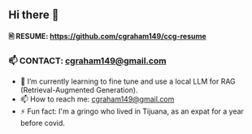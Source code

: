 ## Hi there 👋

#### 🖹 RESUME: https://github.com/cgraham149/ccg-resume
### 📫 CONTACT: cgraham149@gmail.com

- 🤔 I’m currently learning to fine tune and use a local LLM for RAG (Retrieval-Augmented Generation).
- 📫 How to reach me: cgraham149@gmail.com
- ⚡ Fun fact: I'm a gringo who lived in Tijuana, as an expat for a year before covid.

